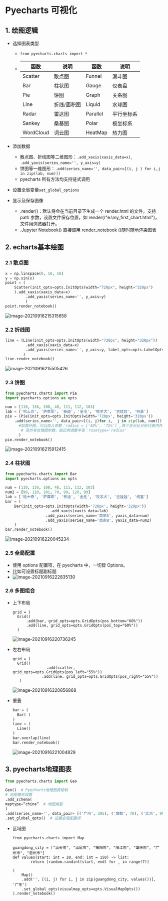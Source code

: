 # Pyecharts 可视化

## 1. 绘图逻辑

- 选择图表类型

  - `from pyecharts.charts import *`

  - | **函数**  | **说明**    | **函数** | **说明**   |
    | --------- | ----------- | -------- | ---------- |
    | Scatter   | 散点图      | Funnel   | 漏斗图     |
    | Bar       | 柱状图      | Gauge    | 仪表盘     |
    | Pie       | 饼图        | Graph    | 关系图     |
    | Line      | 折线/面积图 | Liquid   | 水球图     |
    | Radar     | 雷达图      | Parallel | 平行坐标系 |
    | Sankey    | 桑基图      | Polar    | 极坐标系   |
    | WordCloud | 词云图      | HeatMap  | 热力图     |

    

- 添加数据

  - 散点图、折线图等二维图形：`.add_xaxis(xaxis_data=x)`, `.add_yaxis(series_name='', y_axis=y)`
  - 饼图等一维图形：`.add(series_name='', data_pair=[(i, j ) for i,j in zip(lab, num)])`
  - pyecharts 所有方法均支持链式调用

- 设置全局变量`set_global_options`

- 显示及保存图像

  - .render()：默认将会在当前目录下生成一个 render.html 的文件，支持 path 参数，设置文件保存位置，如 render(r"e:\my_first_chart.html")，文件用浏览器打开。
  - .Jupyter Notebook() 直接调用  render_notebook ()随时随地渲染图表



## 2. echarts基本绘图

### 2.1 散点图

```python
x = np.linspace(0, 10, 50)
y = np.sin(x)
point = (
	Scatter(init_opts=opts.InitOpts(width="720px", height="320px")
	).add_xaxis(xaxis_data=x)
     	 .add_yaxis(series_name='', y_axis=y)
     	 )
point.render_notebook()

```

![image-20210916215315658](image-20210916215315658.png)





### 2.2 折线图

```python
line = (Line(init_opts=opts.InitOpts(width="720px", height="320px"))
         .add_xaxis(xaxis_data=x)
         .add_yaxis(series_name='', y_axis=y, label_opts=opts.LabelOpts(is_show=False))  # 是否显示散点对应的数据值（默认显示）
        )
line.render_notebook()
```

  ![image-20210916215505426](image-20210916215505426.png)



### 2.3 饼图

```python
from pyecharts.charts import Pie
import pyecharts.options as opts

num = [110, 136, 108, 48, 111, 112, 103]
lab = ['哈士奇', '萨摩耶', '泰迪', '金毛', '牧羊犬', '吉娃娃', '柯基']
pie = (Pie(init_opts=opts.InitOpts(width='720px', height='320px'))
    .add(series_name='', data_pair=[(i, j)for i,  j in zip(lab, num)])
      #如需环图，可以加入参数：radius = ['40%', '75%'] ,两个百分比分别代表内外半径的比例
       # 另外有玫瑰图参数，按比例调整半径：rosetype='radius'
      )
pie.render_notebook()

```

![image-20210916215912415](image-20210916215912415.png)



### 2.4 柱状图

```python
from pyecharts.charts import Bar
import pyecharts.options as opts

num = [110, 136, 108, 48, 111, 112, 103]
num2 = [90, 110, 101, 70, 90, 120, 99]
lab = ['哈士奇', '萨摩耶', '泰迪', '金毛', '牧羊犬', '吉娃娃', '柯基']
bar = (
	Bar(init_opts=opts.InitOpts(width='720px', height='320px'))
                    .add_xaxis(xaxis_data=lab)
                  .add_yaxis(series_name='商家A', yaxis_data=num)
                  .add_yaxis(series_name='商家B', yaxis_data=num2)
    )
bar.render_notebook()

```

![image-20210916220045234](image-20210916220045234.png)



### 2.5 全局配置

- 使用 options 配置项，在 pyecharts 中，一切皆 Options。
- 比如可设置标题副标题
- ![image-20210916222835130](image-20210916222835130.png)



### 2.6 多图组合

- 上下布局

  ```
  grid = ( 
  	Grid() 
  		.add(bar, grid_opts=opts.GridOpts(pos_bottom="60%"))
  		.add(line, grid_opts=opts.GridOpts(pos_top="60%")) 
  	)
  ```

  ![image-20210916220736245](image-20210916220736245.png)

- 左右布局

  ```
  grid = (
  	Grid()
     		     .add(scatter, grid_opts=opts.GridOpts(pos_left="55%"))
   		       .add(line, grid_opts=opts.GridOpts(pos_right="55%")) 
   	 )
  
  ```

  ![image-20210916220856868](image-20210916220856868.png)

- 重叠

  ```python
  bar = (
  	Bar( )
  )
  line = (
  	Line()
  )
  bar.overlap(line)
  bar.render_notebook()
  
  ```

  ![image-20210916221004829](image-20210916221004829.png)



## 3. pyecharts地理图表

```python
from pyecharts.charts import Geo

Geo()  # Pyecharts地理图表绘制
# 地图模式设置
.add_schema(
maptype=“china“  # 地图类型
)
.add(series_name='', data_pair= [('广州', 105), ('成都', 70), ('北京', 99), ('西安', 80)])  # 添加数据
.set_global_opts()  # 设置全局配置项
```

- 区域图

  ```
  from pyecharts.charts import Map
  
  guangdong_city = ["汕头市", "汕尾市", "揭阳市", "阳江市", "肇庆市", "广州市", "惠州市"]
  def values(start: int = 20, end: int = 150) -> list:
          return [random.randint(start, end) for _ in range(7)]
          
  (
      Map()
      .add('', [(i, j) for i, j in zip(guangdong_city, values())], '广东')
      .set_global_opts(visualmap_opts=opts.VisualMapOpts())
  ).render_notebook()
  ```

  

